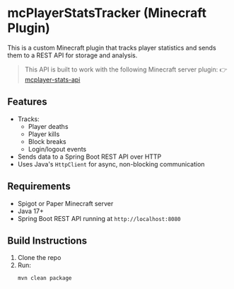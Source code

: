 # mcPlayerStatsTracker (Minecraft Plugin)

This is a custom Minecraft plugin that tracks player statistics and sends them to a REST API for storage and analysis.

> This API is built to work with the following Minecraft server plugin:
👉 [mcplayer-stats-api](https://github.com/Phoenixxo/mcplayer-stats-api)

## Features
- Tracks:
    - Player deaths
    - Player kills
    - Block breaks
    - Login/logout events
- Sends data to a Spring Boot REST API over HTTP
- Uses Java's `HttpClient` for async, non-blocking communication

## Requirements
- Spigot or Paper Minecraft server
- Java 17+
- Spring Boot REST API running at `http://localhost:8080`

## Build Instructions
1. Clone the repo
2. Run:
   ```bash
   mvn clean package
